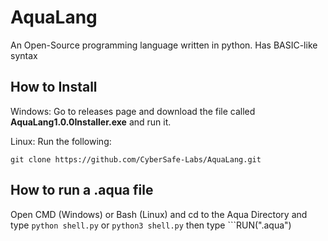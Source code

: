 # AquaLang
An Open-Source programming language written in python. Has BASIC-like syntax

## How to Install

Windows:
Go to releases page and download the file called **AquaLang1.0.0Installer.exe** and run it.

Linux:
Run the following:
```shell script
git clone https://github.com/CyberSafe-Labs/AquaLang.git
```

## How to run a .aqua file

Open CMD (Windows) or Bash (Linux) and cd to the Aqua Directory and type ```python shell.py``` or ```python3 shell.py``` then type ```RUN("<filename>.aqua")

